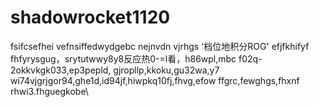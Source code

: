 # shadowrocket1120
fsifcsefhei
vefnsiffedwydgebc
nejnvdn
vjrhgs
'档位地积分ROG'
efjfkhifyf
fhfyrysgug，srytutwwy8y8反应热0-=l看，h86wpl,mbc
f02q-2okkvkgk033,ep3pepld,
gjropllp,kkoku,gu32wa,y7\
wi74vjgrjgor94,ghe1d,id94jf,hiwpkq10fj,fhvg,efow
ffgrc,fewghgs,fhxnf
rhwi3.fhguegkobe\
